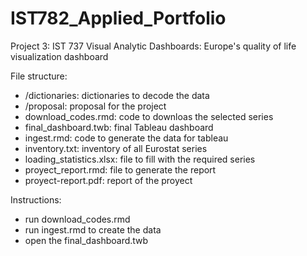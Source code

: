 # IST782_Applied_Portfolio
Project 3: IST 737 Visual Analytic Dashboards: Europe's quality of life visualization dashboard

File structure:
- /dictionaries: dictionaries to decode the data
- /proposal: proposal for the project
- download_codes.rmd: code to downloas the selected series
- final_dashboard.twb: final Tableau dashboard
- ingest.rmd: code to generate the data for tableau
- inventory.txt: inventory of all Eurostat series
- loading_statistics.xlsx: file to fill with the required series
- proyect_report.rmd: file to generate the report
- proyect-report.pdf: report of the proyect


Instructions:
- run download_codes.rmd
- run ingest.rmd to create the data
- open the final_dashboard.twb